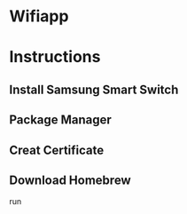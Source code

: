 # Wifiapp

# Instructions

## Install Samsung Smart Switch

## Package Manager

## Creat Certificate

## Download Homebrew 
run 

